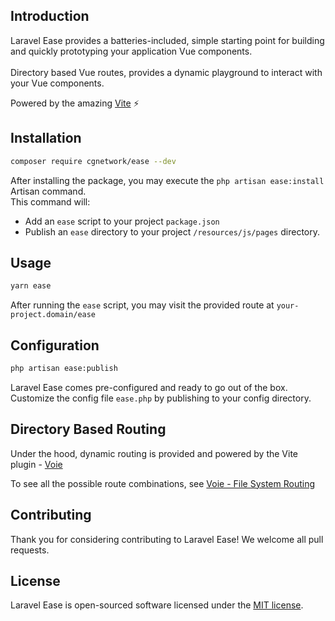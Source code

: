 ## Introduction

Laravel Ease provides a batteries-included, simple starting point for building and quickly prototyping your application Vue components. 
<br/>
<br/>
Directory based Vue routes, provides a dynamic playground to interact with your Vue components.

Powered by the amazing [Vite](https://vitejs.dev/) ⚡

## Installation

```bash
composer require cgnetwork/ease --dev
```

After installing the package, you may execute the `php artisan ease:install` Artisan command.
<br/>This command will:
* Add an `ease` script to your project `package.json`
* Publish an `ease` directory to your project `/resources/js/pages` directory.

## Usage

```bash
yarn ease
```

After running the `ease` script, you may visit the provided route at `your-project.domain/ease`

## Configuration

```bash
php artisan ease:publish
```

Laravel Ease comes pre-configured and ready to go out of the box.
<br/>
Customize the config file `ease.php` by publishing to your config directory.

## Directory Based Routing

Under the hood, dynamic routing is provided and powered by the Vite plugin - [Voie](https://github.com/brattonross/vite-plugin-voie)

To see all the possible route combinations, see [Voie - File System Routing](https://github.com/brattonross/vite-plugin-voie#file-system-routing)

## Contributing

Thank you for considering contributing to Laravel Ease! We welcome all pull requests.

## License

Laravel Ease is open-sourced software licensed under the [MIT license](LICENSE.md).
